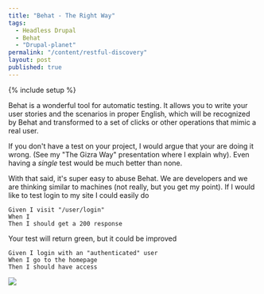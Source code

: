 ```yaml
---
title: "Behat - The Right Way"
tags:
  - Headless Drupal
  - Behat
  - "Drupal-planet"
permalink: "/content/restful-discovery"
layout: post
published: true
---
```


{% include setup %}

Behat is a wonderful tool for automatic testing. It allows you to write your user stories and the scenarios in
proper English, which will be recognized by Behat and transformed to a set of clicks or other operations that mimic a real user.

If you don't have a test on your project, I would argue that your are doing it wrong. (See my "The Gizra Way" presentation where I explain why). Even having a _single_ test would be much better than none.

With that said, it's super easy to abuse Behat. We are developers and we are thinking similar to machines (not really, but you get my point). If I would like to test login to my site I could easily do

```behat
Given I visit "/user/login"
When I
Then I should get a 200 response
```

Your test will return green, but it could be improved

<!-- more -->

```behat
Given I login with an "authenticated" user
When I go to the homepage
Then I should have access
```

<img src="/assets/images/posts/restful-discovery/image1.jpg" />
